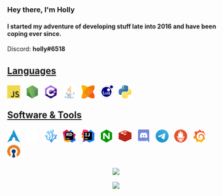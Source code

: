 ### Hey there, I'm Holly</h3>
#### I started my adventure of developing stuff late into 2016 and have been coping ever since.
Discord: **holly#6518**

<!-- incoming html!!!! -->
<h2> </h2>

<h2>
	<u>Languages</u>
	<p> </p>  <!-- messy spacing lmao -->
	<a href="https://en.wikipedia.org/wiki/JavaScript"><img width="30px" style="padding-right:8px" title="JavaScript" src="images/js.webp"></a>
	<a href="https://nodejs.org"><img width="30px" style="padding-right:8px" title="Node.js" src="images/nodejs.webp"></a>
	<a href="https://dotnet.microsoft.com/"><img width="30px" style="padding-right:8px" title="C# .NET" src="images/csharp.webp"></a>
	<a href="https://openjdk.java.net/"><img width="30px" style="padding-right:8px" title="Java" src="images/java.webp"></a>
	<a href="https://haxe.org/"><img width="30px" style="padding-right:8px" title="Haxe" src="images/haxe.webp"></a>
	<a href="https://www.lua.org/"><img width="30px" style="padding-right:8px" title="Lua" src="images/lua.webp"></a>
	<a href="https://www.python.org/"><img width="30px" style="padding-right:8px" title="Python" src="images/python.webp"></a>
	<p> </p>
	<u>Software & Tools</u>
	<p> </p>
	<!--<a href="https://github.com/jesseduffield/lazygit"><img width="30px" style="padding-right:8px" title="lazygit" src="images/lazygit.webp"></a>-->
	<a href="https://archlinux.org/"><img width="30px" style="padding-right:8px" title="Arch Linux" src="images/archlinux.webp"></a>
	<a href="https://i3wm.org/"><img width="30px" style="padding-right:8px" title="i3" src="images/i3.webp"></a>
	<a href="https://vscodium.com/"><img width="30px" style="padding-right:8px" title="VSCodium" src="images/codium.webp"></a>
	<a href="https://www.jetbrains.com/rider/"><img width="30px" style="padding-right:8px" title="Jetbrains Rider" src="images/rider.webp"></a>
	<a href="https://www.jetbrains.com/idea/"><img width="30px" style="padding-right:8px" title="Intellij Idea" src="images/idea.webp"></a>
	<a href="https://nginx.org/"><img width="30px" style="padding-right:8px" title="NGINX" src="images/nginx.webp"></a>
	<a href="https://redis.io/"><img width="30px" style="padding-right:8px" title="Redis" src="images/redis.webp"></a>
	<a href="https://discord.com/"><img width="30px" style="padding-right:8px" title="Discord" src="images/discord.webp"></a>
	<a href="https://telegram.org/"><img width="30px" style="padding-right:8px" title="Telegram" src="images/telegram.webp"></a>
	<a href="https://prometheus.io/"><img width="30px" style="padding-right:8px" title="Prometheus" src="images/prometheus.webp"></a>
	<a href="https://grafana.com/"><img width="30px" style="padding-right:8px" title="Grafana" src="images/grafana.webp"></a>
	<a href="https://openvpn.net/"><img width="30px" style="padding-right:8px" title="OpenVPN" src="images/openvpn.webp"></a>
</h2>

<p align="center">
	<a href="https://github.com/anuraghazra/github-readme-stats">
		<img align="center" src="https://github-readme-stats-anuraghazra1.vercel.app/api?username=tgpethan&show_icons=true&include_all_commits=true&theme=radical">
	</a>
</p>
<p align="center">
	<a href="https://github.com/anuraghazra/github-readme-stats">
		<img align="center" src="https://github-readme-stats.vercel.app/api/top-langs/?username=tgpethan&layout=compact&langs_count=10&theme=radical">
	</a>
</p>
